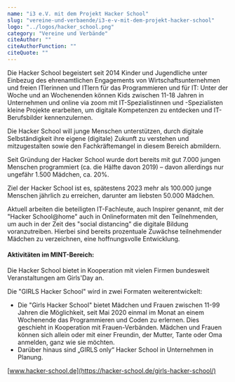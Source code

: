 ```yaml
---
name: "i3 e.V. mit dem Projekt Hacker School"
slug: "vereine-und-verbaende/i3-e-v-mit-dem-projekt-hacker-school"
logo: "../logos/hacker_school.png"
category: "Vereine und Verbände"
citeAuthor: ""
citeAuthorFunction: ""
citeQuote: ""
---
```


Die Hacker School begeistert seit 2014 Kinder und Jugendliche unter Einbezug des ehrenamtlichen Engagements von Wirtschaftsunternehmen und freien ITlerinnen und ITlern für das Programmieren und für IT: Unter der Woche und an Wochenenden können Kids zwischen 11-18 Jahren in Unternehmen und online via zoom mit IT-Spezialistinnen und -Spezialisten kleine Projekte erarbeiten, um digitale Kompetenzen zu entdecken und IT-Berufsbilder kennenzulernen.

Die Hacker School will junge Menschen unterstützen, durch digitale Selbständigkeit ihre eigene (digitale) Zukunft zu verstehen und mitzugestalten sowie den Fachkräftemangel in diesem Bereich abmildern.

Seit Gründung der Hacker School wurde dort bereits mit gut 7.000 jungen Menschen programmiert (ca. die Hälfte davon 2019) – davon allerdings nur ungefähr 1.500 Mädchen, ca. 20%.

Ziel der Hacker School ist es, spätestens 2023 mehr als 100.000 junge Menschen jährlich zu erreichen, darunter am liebsten 50.000 Mädchen.

Aktuell arbeiten die beteiligten IT-Fachleute, auch Inspirer genannt, mit der "Hacker School@home" auch in Onlineformaten mit den Teilnehmenden, um auch in der Zeit des "social distancing" die digitale Bildung voranzutreiben. Hierbei sind bereits prozentuale Zuwächse teilnehmender Mädchen zu verzeichnen, eine hoffnungsvolle Entwicklung.

#### Aktivitäten im MINT-Bereich:

Die Hacker School bietet in Kooperation mit vielen Firmen bundesweit Veranstaltungen am Girls'Day an.

Die "GIRLS Hacker School" wird in zwei Formaten weiterentwickelt:

- Die "Girls Hacker School" bietet Mädchen und Frauen zwischen 11-99 Jahren die Möglichkeit, seit Mai 2020 einmal im Monat an einem Wochenende das Programmieren und Coden zu erlernen. Dies geschieht in Kooperation mit Frauen-Verbänden. Mädchen und Frauen können sich allein oder mit einer Freundin, der Mutter, Tante oder Oma anmelden, ganz wie sie möchten.
- Darüber hinaus sind „GIRLS only“ Hacker School in Unternehmen in Planung.

[www.hacker-school.de](https://hacker-school.de/girls-hacker-school/)
